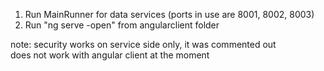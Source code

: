 1) Run MainRunner for data services (ports in use are 8001, 8002, 8003)
2) Run "ng serve -open" from angularclient folder

note: security works on service side only, it was commented out <br>
does not work with angular client at the moment